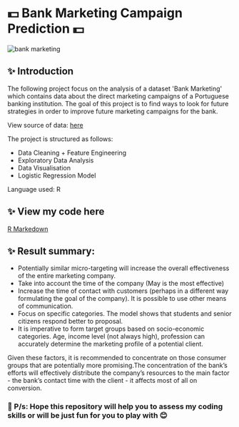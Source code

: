 # 💵 Bank Marketing Campaign Prediction 💵

![bank marketing](https://user-images.githubusercontent.com/102011433/186786902-c2cc3645-60fe-4258-98ae-60b62e0b629b.jpg)

## ✨ Introduction

The following project focus on the analysis of a dataset 'Bank Marketing' which contains data about the direct marketing campaigns of a Portuguese banking institution. The goal of this project is to find ways to look for future strategies in order to improve future marketing campaigns for the bank.

View source of data: [here](https://archive.ics.uci.edu/ml/datasets/bank+marketing)

The project is structured as follows:

- Data Cleaning + Feature Engineering
- Exploratory Data Analysis
- Data Visualisation
- Logistic Regression Model

Language used: R

## ✨ View my code here

[R Markedown](https://rpubs.com/antran28/934326)

## ✨ Result summary:

- Potentially similar micro-targeting will increase the overall effectiveness of the entire marketing company.
- Take into account the time of the company (May is the most effective)
- Increase the time of contact with customers (perhaps in a different way formulating the goal of the company). It is possible to use other means of communication.
- Focus on specific categories. The model shows that students and senior citizens respond better to proposal.
- It is imperative to form target groups based on socio-economic categories. Age, income level (not always high), profession can accurately determine the marketing profile of a potential client.

Given these factors, it is recommended to concentrate on those consumer groups that are potentially more promising.The concentration of the bank’s efforts will effectively distribute the company’s resources to the main factor - the bank’s contact time with the client - it affects most of all on conversion. 

### 🌻 P/s: Hope this repository will help you to assess my coding skills or will be just fun for you to play with 😊


